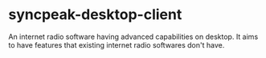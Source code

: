 # syncpeak-desktop-client
An internet radio software having advanced capabilities on desktop. It aims to have features that existing internet radio softwares don't have.
